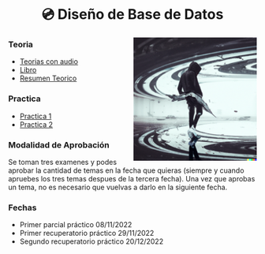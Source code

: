 <h1 align="center"> 💿 Diseño de Base de Datos</h1>

<p><img width="250" align='right' src="Img/dalle.png"></p>

### Teoria

- [Teorias con audio](https://drive.google.com/drive/folders/1_HfE-FjhlwMInBQoSAdSqrKD944sVSvj)
- [Libro](/Otros/Libro.pdf)
- [Resumen Teorico](/Documentos/ResumenTeorico.md)

### Practica

- [Practica 1](/Documentos/Practica1.md)
- [Practica 2](/Documentos/Practica2.md)

### Modalidad de Aprobación

Se toman tres examenes y podes aprobar la cantidad de temas en la fecha que quieras (siempre y cuando apruebes los tres temas despues de la tercera fecha). Una vez que aprobas un tema, no es necesario que vuelvas a darlo en la siguiente fecha.

### Fechas

- Primer parcial práctico	   08/11/2022			
- Primer recuperatorio práctico	   29/11/2022	
- Segundo recuperatorio práctico	   20/12/2022
